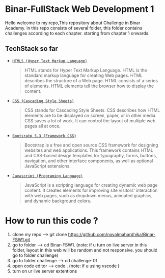 # Binar-FullStack Web Development 1

Hello welcome to my repo,This repository about Challenge in Binar Academy. in this repo consists of several folder,
this folder contains challenges according to each chapter. starting from chapter 1 onwards.

## TechStack so far

- [`HTML5 (Hyper Text Markup Language)`](https://www.w3schools.com/html/)
  > HTML stands for Hyper Text Markup Language. HTML is the standard markup language for creating Web pages. HTML describes the structure of a Web page. HTML consists of a series of elements. HTML elements tell the browser how to display the content.
- [`CSS (Cascading Style Sheets)`](https://www.w3schools.com/css/)
  > CSS stands for Cascading Style Sheets. CSS describes how HTML elements are to be displayed on screen, paper, or in other media. CSS saves a lot of work. It can control the layout of multiple web pages all at once.
- [`Bootsratp 5.3 (Framework CSS)`](https://getbootstrap.com/)
  > Bootstrap is a free and open source CSS framework for designing websites and web applications. This framework contains HTML and CSS-based design templates for typography, forms, buttons, navigation, and other interface components, as well as optional JavaScript extensions.
- [`Javascript (Programing Language)`](https://www.w3schools.com/js/)
  > JavaScript is a scripting language for creating dynamic web page content. It creates elements for improving site visitors' interaction with web pages, such as dropdown menus, animated graphics, and dynamic background colors.

# How to run this code ?

1. clone my repo --> git clone https://github.com/novalmahardhika/Binar-FSW1.git
2. go to folder --> cd Binar-FSW1. (note: if u turn on live server in this folder, layout in this web will be random and not responsive. you should go to folder challenge)
3. go to folder challenge --> cd challenge-01
4. open code editor --> code . (note: if u using vscode )
5. turn on ur live server extentions

